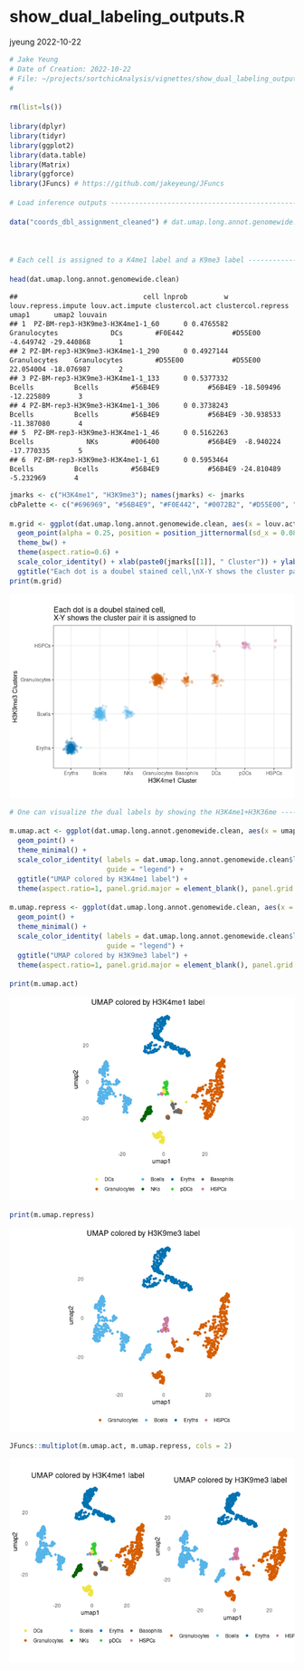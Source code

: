 show_dual_labeling_outputs.R
================
jyeung
2022-10-22

``` r
# Jake Yeung
# Date of Creation: 2022-10-22
# File: ~/projects/sortchicAnalysis/vignettes/show_dual_labeling_outputs.R
#

rm(list=ls())

library(dplyr)
library(tidyr)
library(ggplot2)
library(data.table)
library(Matrix)
library(ggforce)
library(JFuncs) # https://github.com/jakeyeung/JFuncs

# Load inference outputs --------------------------------------------------

data("coords_dbl_assignment_cleaned") # dat.umap.long.annot.genomewide.clean



# Each cell is assigned to a K4me1 label and a K9me3 label ----------------

head(dat.umap.long.annot.genomewide.clean)
```

    ##                               cell lnprob         w louv.repress.impute louv.act.impute clustercol.act clustercol.repress      umap1      umap2 louvain
    ## 1  PZ-BM-rep3-H3K9me3-H3K4me1-1_60      0 0.4765582        Granulocytes             DCs        #F0E442            #D55E00  -4.649742 -29.440868       1
    ## 2 PZ-BM-rep3-H3K9me3-H3K4me1-1_290      0 0.4927144        Granulocytes    Granulocytes        #D55E00            #D55E00  22.054004 -18.076987       2
    ## 3 PZ-BM-rep3-H3K9me3-H3K4me1-1_133      0 0.5377332              Bcells          Bcells        #56B4E9            #56B4E9 -18.509496 -12.225809       3
    ## 4 PZ-BM-rep3-H3K9me3-H3K4me1-1_306      0 0.3738243              Bcells          Bcells        #56B4E9            #56B4E9 -30.938533 -11.387080       4
    ## 5  PZ-BM-rep3-H3K9me3-H3K4me1-1_46      0 0.5162263              Bcells             NKs        #006400            #56B4E9  -8.940224 -17.770335       5
    ## 6  PZ-BM-rep3-H3K9me3-H3K4me1-1_61      0 0.5953464              Bcells          Bcells        #56B4E9            #56B4E9 -24.810489  -5.232969       4

``` r
jmarks <- c("H3K4me1", "H3K9me3"); names(jmarks) <- jmarks
cbPalette <- c("#696969", "#56B4E9", "#F0E442", "#0072B2", "#D55E00", "#CC79A7", "#006400",  "#32CD32", "#FFB6C1", "#0b1b7f", "#ff9f7d", "#eb9d01", "#2c2349", "#753187", "#f80597")

m.grid <- ggplot(dat.umap.long.annot.genomewide.clean, aes(x = louv.act.impute, y = louv.repress.impute, color = clustercol.repress)) +
  geom_point(alpha = 0.25, position = position_jitternormal(sd_x = 0.08, sd_y = 0.08)) +
  theme_bw() +
  theme(aspect.ratio=0.6) +
  scale_color_identity() + xlab(paste0(jmarks[[1]], " Cluster")) + ylab(paste0(jmarks[[2]], " Clusters")) +
  ggtitle("Each dot is a doubel stained cell,\nX-Y shows the cluster pair it is assigned to")
print(m.grid)
```

![](show_dual_labeling_outputs_files/figure-gfm/unnamed-chunk-1-1.png)<!-- -->

``` r
# One can visualize the dual labels by showing the H3K4me1+H3K36me --------

m.umap.act <- ggplot(dat.umap.long.annot.genomewide.clean, aes(x = umap1, y = umap2, color = clustercol.act)) +
  geom_point() +
  theme_minimal() +
  scale_color_identity( labels = dat.umap.long.annot.genomewide.clean$louv.act.impute, breaks = dat.umap.long.annot.genomewide.clean$clustercol.act,
                        guide = "legend") +
  ggtitle("UMAP colored by H3K4me1 label") +
  theme(aspect.ratio=1, panel.grid.major = element_blank(), panel.grid.minor = element_blank(), legend.position = "bottom", legend.title = element_blank())

m.umap.repress <- ggplot(dat.umap.long.annot.genomewide.clean, aes(x = umap1, y = umap2, color = clustercol.repress)) +
  geom_point() +
  theme_minimal() +
  scale_color_identity( labels = dat.umap.long.annot.genomewide.clean$louv.repress.impute, breaks = dat.umap.long.annot.genomewide.clean$clustercol.repres,
                        guide = "legend") +
  ggtitle("UMAP colored by H3K9me3 label") +
  theme(aspect.ratio=1, panel.grid.major = element_blank(), panel.grid.minor = element_blank(), legend.position = "bottom", legend.title = element_blank())

print(m.umap.act)
```

![](show_dual_labeling_outputs_files/figure-gfm/unnamed-chunk-1-2.png)<!-- -->

``` r
print(m.umap.repress)
```

![](show_dual_labeling_outputs_files/figure-gfm/unnamed-chunk-1-3.png)<!-- -->

``` r
JFuncs::multiplot(m.umap.act, m.umap.repress, cols = 2)
```

![](show_dual_labeling_outputs_files/figure-gfm/unnamed-chunk-1-4.png)<!-- -->

